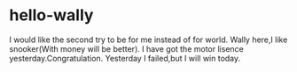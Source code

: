 # hello-wally
I would like the second try to be for me instead of for world.
Wally here,I like snooker(With money will be better).
I have got the motor lisence yesterday.Congratulation.
Yesterday I failed,but I will win today.
